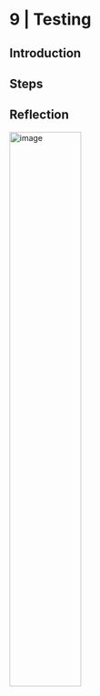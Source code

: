 # 9 | Testing
## Introduction


## Steps


## Reflection


<img width="50%" alt="image" src="https://github.com/user-attachments/assets/4c38e749-87c7-46e5-91f0-549d0cce3fee" />

